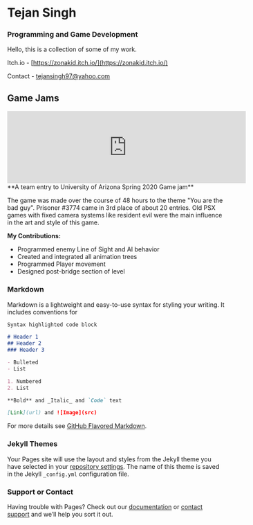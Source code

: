 # Tejan Singh
### Programming and Game Development

Hello, this is a collection of some of my work.

Itch.io - [https://zonakid.itch.io/](https://zonakid.itch.io/)

Contact - [tejansingh97@yahoo.com](mailto:tejansingh97@yahoo.com)

## Game Jams
<iframe frameborder="0" src="https://itch.io/embed/616104?dark=true" width="552" height="167"><a href="https://lukewasthefish.itch.io/prisoner-3774">Prisoner #3774 by lukewasthefish, ZonaKid, alexcarney</a></iframe>
**A team entry to University of Arizona Spring 2020 Game jam**

The game was made over the course of 48 hours to the theme "You are the bad guy". Prisoner #3774 came in 3rd place of about 20 entries.
Old PSX games with fixed camera systems like resident evil were the main influence in the art and style of this game.

**My Contributions:**
- Programmed enemy Line of Sight and AI behavior
- Created and integrated all animation trees
- Programmed Player movement
- Designed post-bridge section of level


### Markdown

Markdown is a lightweight and easy-to-use syntax for styling your writing. It includes conventions for

```markdown
Syntax highlighted code block

# Header 1
## Header 2
### Header 3

- Bulleted
- List

1. Numbered
2. List

**Bold** and _Italic_ and `Code` text

[Link](url) and ![Image](src)
```

For more details see [GitHub Flavored Markdown](https://guides.github.com/features/mastering-markdown/).

### Jekyll Themes

Your Pages site will use the layout and styles from the Jekyll theme you have selected in your [repository settings](https://github.com/TejanSingh/TejanSingh.github.io/settings). The name of this theme is saved in the Jekyll `_config.yml` configuration file.

### Support or Contact

Having trouble with Pages? Check out our [documentation](https://help.github.com/categories/github-pages-basics/) or [contact support](https://github.com/contact) and we’ll help you sort it out.

